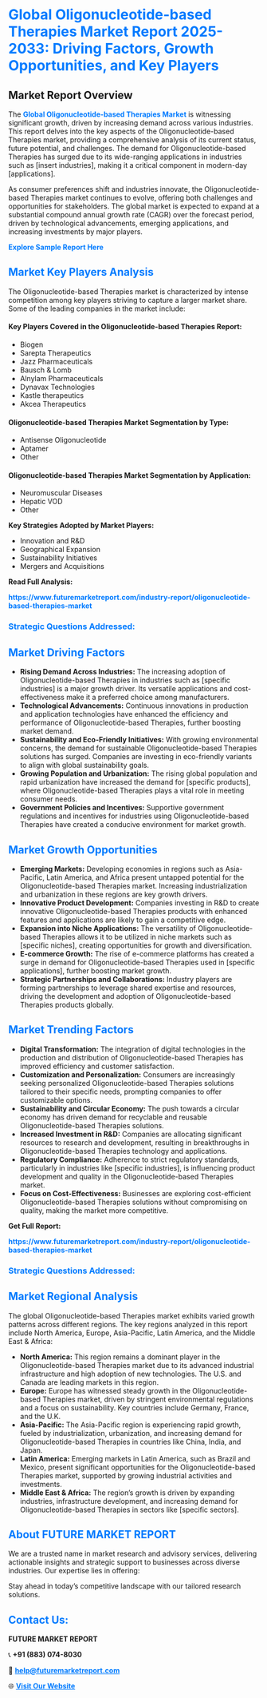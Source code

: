 <h1 style="color: #007BFF;">Global Oligonucleotide-based Therapies Market Report 2025-2033: Driving Factors, Growth Opportunities, and Key Players</h1>

<section id="overview">
<h2>Market Report Overview</h2>
<p>The <a href="https://www.futuremarketreport.com/industry-report/oligonucleotide-based-therapies-market" style="color: #007BFF; text-decoration: none;"><strong>Global Oligonucleotide-based Therapies Market</strong></a> is witnessing significant growth, driven by increasing demand across various industries. This report delves into the key aspects of the Oligonucleotide-based Therapies market, providing a comprehensive analysis of its current status, future potential, and challenges. The demand for Oligonucleotide-based Therapies has surged due to its wide-ranging applications in industries such as [insert industries], making it a critical component in modern-day [applications].</p>
<p>As consumer preferences shift and industries innovate, the Oligonucleotide-based Therapies market continues to evolve, offering both challenges and opportunities for stakeholders. The global market is expected to expand at a substantial compound annual growth rate (CAGR) over the forecast period, driven by technological advancements, emerging applications, and increasing investments by major players.</p>
</section>

<section id="overview">
<p><a href="https://www.futuremarketreport.com/request-sample/reportId=51945" style="color: #007BFF; text-decoration: none;"><strong>Explore Sample Report Here</strong></a></p>
</section>

<section id="key-players">
<h2 style="color: #007BFF;">Market Key Players Analysis</h2>
<p>The Oligonucleotide-based Therapies market is characterized by intense competition among key players striving to capture a larger market share. Some of the leading companies in the market include:</p>
<h4>Key Players Covered in the Oligonucleotide-based Therapies Report:</h4>
<ul><li>Biogen</li><li>Sarepta Therapeutics</li><li>Jazz Pharmaceuticals</li><li>Bausch &amp; Lomb</li><li>Alnylam Pharmaceuticals</li><li>Dynavax Technologies</li><li>Kastle therapeutics</li><li>Akcea Therapeutics</li></ul>
<h4>Oligonucleotide-based Therapies Market Segmentation by Type:</h4>
<ul><li>Antisense Oligonucleotide</li><li>Aptamer</li><li>Other</li></ul>

<h4>Oligonucleotide-based Therapies Market Segmentation by Application:</h4>
<ul><li>Neuromuscular Diseases</li><li>Hepatic VOD</li><li>Other</li></ul>
<p><strong>Key Strategies Adopted by Market Players:</strong></p>
<ul>
<li>Innovation and R&D</li>
<li>Geographical Expansion</li>
<li>Sustainability Initiatives</li>
<li>Mergers and Acquisitions</li>
</ul>
</section>

<section>
<p><strong>Read Full Analysis: </strong></p><a href="https://www.futuremarketreport.com/industry-report/oligonucleotide-based-therapies-market" style="color: #007BFF; text-decoration: none;"><strong>https://www.futuremarketreport.com/industry-report/oligonucleotide-based-therapies-market</strong></a>
<h3 style="color: #007BFF;">Strategic Questions Addressed:</h3>
</section>

<section id="driving-factors">
<h2 style="color: #007BFF;">Market Driving Factors</h2>
<ul>
<li><strong>Rising Demand Across Industries:</strong> The increasing adoption of Oligonucleotide-based Therapies in industries such as [specific industries] is a major growth driver. Its versatile applications and cost-effectiveness make it a preferred choice among manufacturers.</li>
<li><strong>Technological Advancements:</strong> Continuous innovations in production and application technologies have enhanced the efficiency and performance of Oligonucleotide-based Therapies, further boosting market demand.</li>
<li><strong>Sustainability and Eco-Friendly Initiatives:</strong> With growing environmental concerns, the demand for sustainable Oligonucleotide-based Therapies solutions has surged. Companies are investing in eco-friendly variants to align with global sustainability goals.</li>
<li><strong>Growing Population and Urbanization:</strong> The rising global population and rapid urbanization have increased the demand for [specific products], where Oligonucleotide-based Therapies plays a vital role in meeting consumer needs.</li>
<li><strong>Government Policies and Incentives:</strong> Supportive government regulations and incentives for industries using Oligonucleotide-based Therapies have created a conducive environment for market growth.</li>
</ul>
</section>

<section id="growth-opportunities">
<h2 style="color: #007BFF;">Market Growth Opportunities</h2>
<ul>
<li><strong>Emerging Markets:</strong> Developing economies in regions such as Asia-Pacific, Latin America, and Africa present untapped potential for the Oligonucleotide-based Therapies market. Increasing industrialization and urbanization in these regions are key growth drivers.</li>
<li><strong>Innovative Product Development:</strong> Companies investing in R&D to create innovative Oligonucleotide-based Therapies products with enhanced features and applications are likely to gain a competitive edge.</li>
<li><strong>Expansion into Niche Applications:</strong> The versatility of Oligonucleotide-based Therapies allows it to be utilized in niche markets such as [specific niches], creating opportunities for growth and diversification.</li>
<li><strong>E-commerce Growth:</strong> The rise of e-commerce platforms has created a surge in demand for Oligonucleotide-based Therapies used in [specific applications], further boosting market growth.</li>
<li><strong>Strategic Partnerships and Collaborations:</strong> Industry players are forming partnerships to leverage shared expertise and resources, driving the development and adoption of Oligonucleotide-based Therapies products globally.</li>
</ul>
</section>

<section id="trending-factors">
<h2 style="color: #007BFF;">Market Trending Factors</h2>
<ul>
<li><strong>Digital Transformation:</strong> The integration of digital technologies in the production and distribution of Oligonucleotide-based Therapies has improved efficiency and customer satisfaction.</li>
<li><strong>Customization and Personalization:</strong> Consumers are increasingly seeking personalized Oligonucleotide-based Therapies solutions tailored to their specific needs, prompting companies to offer customizable options.</li>
<li><strong>Sustainability and Circular Economy:</strong> The push towards a circular economy has driven demand for recyclable and reusable Oligonucleotide-based Therapies solutions.</li>
<li><strong>Increased Investment in R&D:</strong> Companies are allocating significant resources to research and development, resulting in breakthroughs in Oligonucleotide-based Therapies technology and applications.</li>
<li><strong>Regulatory Compliance:</strong> Adherence to strict regulatory standards, particularly in industries like [specific industries], is influencing product development and quality in the Oligonucleotide-based Therapies market.</li>
<li><strong>Focus on Cost-Effectiveness:</strong> Businesses are exploring cost-efficient Oligonucleotide-based Therapies solutions without compromising on quality, making the market more competitive.</li>
</ul>
</section>

<section>
<p><strong>Get Full Report: </strong></p><a href="https://www.futuremarketreport.com/industry-report/oligonucleotide-based-therapies-market" style="color: #007BFF; text-decoration: none;"><strong>https://www.futuremarketreport.com/industry-report/oligonucleotide-based-therapies-market</strong></a>
<h3 style="color: #007BFF;">Strategic Questions Addressed:</h3>
</section>


<section id="regional-analysis">
<h2 style="color: #007BFF;">Market Regional Analysis</h2>
<p>The global Oligonucleotide-based Therapies market exhibits varied growth patterns across different regions. The key regions analyzed in this report include North America, Europe, Asia-Pacific, Latin America, and the Middle East & Africa:</p>
<ul>
<li><strong>North America:</strong> This region remains a dominant player in the Oligonucleotide-based Therapies market due to its advanced industrial infrastructure and high adoption of new technologies. The U.S. and Canada are leading markets in this region.</li>
<li><strong>Europe:</strong> Europe has witnessed steady growth in the Oligonucleotide-based Therapies market, driven by stringent environmental regulations and a focus on sustainability. Key countries include Germany, France, and the U.K.</li>
<li><strong>Asia-Pacific:</strong> The Asia-Pacific region is experiencing rapid growth, fueled by industrialization, urbanization, and increasing demand for Oligonucleotide-based Therapies in countries like China, India, and Japan.</li>
<li><strong>Latin America:</strong> Emerging markets in Latin America, such as Brazil and Mexico, present significant opportunities for the Oligonucleotide-based Therapies market, supported by growing industrial activities and investments.</li>
<li><strong>Middle East & Africa:</strong> The region’s growth is driven by expanding industries, infrastructure development, and increasing demand for Oligonucleotide-based Therapies in sectors like [specific sectors].</li>
</ul>
</section>

<footer>
<h2 style="color: #007BFF;">About FUTURE MARKET REPORT</h2>
<p>We are a trusted name in market research and advisory services, delivering actionable insights and strategic support to businesses across diverse industries. Our expertise lies in offering:</p>

<p>Stay ahead in today’s competitive landscape with our tailored research solutions.</p>

<h2 style="color: #007BFF;">Contact Us:</h2>
<p><strong>FUTURE MARKET REPORT</strong></p>
<p>📞 <strong>+91 (883) 074-8030</strong></p>
<p>📧 <strong><a href="mailto:help@futuremarketreport.com" style="color: #007BFF;">help@futuremarketreport.com</a></strong></p>
<p>🌐 <strong><a href="https://www.futuremarketreport.com/" style="color: #007BFF;">Visit Our Website</a></strong></p>
</footer>